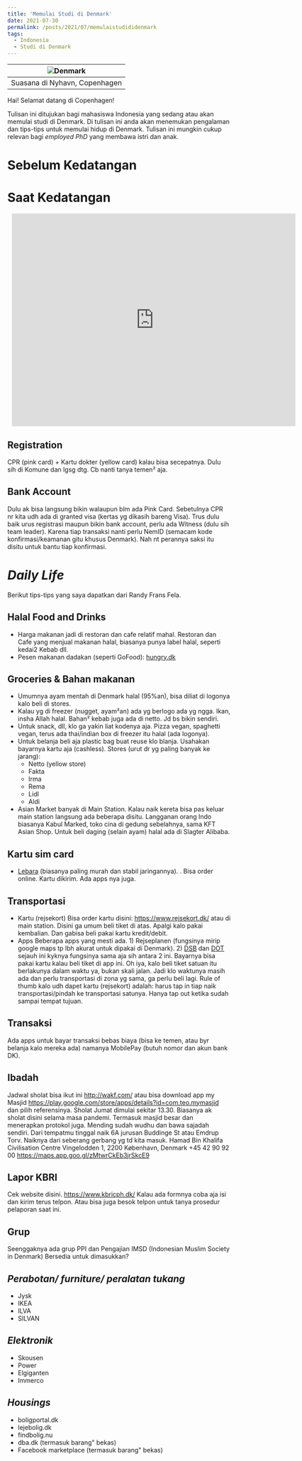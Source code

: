 ```yaml
---
title: 'Memulai Studi di Denmark'
date: 2021-07-30
permalink: /posts/2021/07/memulaistudididenmark
tags:
  - Indonesia
  - Studi di Denmark
---
```


| ![Denmark](https://cdn.pixabay.com/photo/2019/02/21/20/47/denmark-4012240_960_720.jpg) |
|:--:| 
| Suasana di Nyhavn, Copenhagen

Hai! Selamat datang di Copenhagen! 

Tulisan ini ditujukan bagi mahasiswa Indonesia yang sedang atau akan memulai studi di Denmark. Di tulisan ini anda akan menemukan pengalaman dan tips-tips untuk memulai hidup di Denmark. Tulisan ini mungkin cukup relevan bagi _employed PhD_ yang membawa istri dan anak.

# Sebelum Kedatangan

# Saat Kedatangan

<div style="width: 640px; height: 480px; margin: 10px; position: relative;"><iframe allowfullscreen frameborder="0" style="width:640px; height:480px" src="https://lucid.app/documents/embeddedchart/74926e56-aab0-4d62-b6f2-4f0428cf610c" id="WLBZOw.k0UeU"></iframe></div>

## Registration
CPR (pink card) + Kartu dokter (yellow card) kalau bisa secepatnya. Dulu sih di Komune dan lgsg dtg. Cb nanti tanya temen² aja.

## Bank Account
Dulu ak bisa langsung bikin walaupun blm ada Pink Card.
Sebetulnya CPR nr kita udh ada di granted visa (kertas yg dikasih bareng Visa).
Trus dulu baik urus registrasi maupun bikin bank account, perlu ada Witness (dulu sih team leader). Karena tiap transaksi nanti perlu NemID (semacam kode konfirmasi/keamanan gitu khusus Denmark). Nah nt perannya saksi itu disitu untuk bantu tiap konfirmasi.

# _Daily Life_
Berikut tips-tips yang saya dapatkan dari Randy Frans Fela.
## Halal Food and Drinks
- Harga makanan jadi di restoran dan cafe relatif mahal. Restoran dan Cafe yang menjual makanan halal, biasanya punya label halal, seperti kedai2 Kebab dll. 
- Pesen makanan dadakan (seperti GoFood): [hungry.dk](https://www.hungry.dk)

## Groceries & Bahan makanan
- Umumnya ayam mentah di Denmark halal (95%an), bisa diliat di logonya kalo beli di stores.
- Kalau yg di freezer (nugget, ayam²an) ada yg berlogo ada yg ngga. Ikan, insha Allah halal. Bahan² kebab juga ada di netto. Jd bs bikin sendiri.
- Untuk snack, dll, klo ga yakin liat kodenya aja. Pizza vegan, spaghetti vegan, terus ada thai/indian box di freezer itu halal (ada logonya).
- Untuk belanja beli aja plastic bag buat reuse klo blanja. Usahakan bayarnya kartu aja (cashless). Stores (urut dr yg paling banyak ke jarang):
    - Netto (yellow store)
    - Fakta
    - Irma
    - Rema
    - Lidl
    - Aldi
- Asian Market banyak di Main Station. Kalau naik kereta bisa pas keluar main station langsung ada beberapa disitu. Langganan orang Indo biasanya Kabul Marked, toko cina di gedung sebelahnya, sama KFT Asian Shop. Untuk beli daging (selain ayam) halal ada di Slagter Alibaba.

## Kartu sim card
- [Lebara](https://mobile.lebara.com/dk/en) (biasanya paling murah dan stabil jaringannya). . Bisa order online. Kartu dikirim. Ada apps nya juga.

## Transportasi
* Kartu (rejsekort)
    Bisa order kartu disini: https://www.rejsekort.dk/ atau di main station.
    Disini ga umum beli tiket di atas. Apalgi kalo pakai kembalian. Dan gabisa beli pakai kartu kredit/debit.
* Apps
    Beberapa apps yang mesti ada. 1) Rejseplanen (fungsinya mirip google maps tp lbh akurat untuk dipakai di Denmark). 2) [DSB](https://play.google.com/store/apps/details?id=dk.dsb.nda.android) dan [DOT](https://play.google.com/store/apps/details?id=com.cellpointmobile.mticket.travelcard.dsb) sejauh ini kyknya fungsinya sama aja sih antara 2 ini. Bayarnya bisa pakai kartu kalau beli tiket di app ini.
    Oh iya, kalo beli tiket satuan itu berlakunya dalam waktu ya, bukan skali jalan. Jadi klo waktunya masih ada dan perlu transportasi di zona yg sama, ga perlu beli lagi.
    Rule of thumb kalo udh dapet kartu (rejsekort) adalah: harus tap in tiap naik transportasi/pindah ke transportasi satunya. Hanya tap out ketika sudah sampai tempat tujuan.

## Transaksi
Ada apps untuk bayar transaksi bebas biaya (bisa ke temen, atau byr belanja kalo mereka ada) namanya MobilePay (butuh nomor dan akun bank DK). 

## Ibadah
Jadwal sholat bisa ikut ini http://wakf.com/ atau bisa download app my Masjid https://play.google.com/store/apps/details?id=com.teo.mymasjid dan pilih referensinya.
Sholat Jumat dimulai sekitar 13.30. Biasanya ak sholat disini selama masa pandemi. Termasuk masjid besar dan menerapkan protokol juga.  Mending sudah wudhu dan bawa sajadah sendiri. Dari tempatmu tinggal naik 6A jurusan Buddinge St atau Emdrup Torv. Naiknya dari seberang gerbang yg td kita masuk.
Hamad Bin Khalifa Civilisation Centre
Vingelodden 1, 2200 København, Denmark
+45 42 90 92 00
https://maps.app.goo.gl/zMtwrCkEb3jrSkcE9

## Lapor KBRI
Cek website disini. https://www.kbricph.dk/
Kalau ada formnya coba aja isi dan kirim terus telpon. Atau bisa juga besok telpon untuk tanya prosedur pelaporan saat ini.

## Grup
Seenggaknya ada grup PPI dan Pengajian IMSD (Indonesian Muslim Society in Denmark)
Bersedia untuk dimasukkan?

## *Perabotan/ furniture/ peralatan tukang*
- Jysk
- IKEA
- ILVA
- SILVAN

## *Elektronik*
- Skousen
- Power
- Elgiganten
- Immerco

## *Housings*
- boligportal.dk
- lejebolig.dk
- findbolig.nu
- dba.dk (termasuk barang" bekas)
- Facebook marketplace (termasuk barang" bekas)